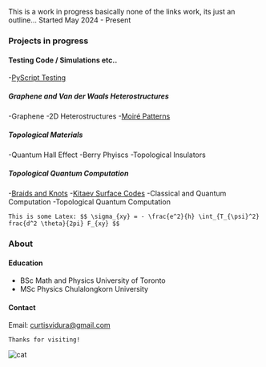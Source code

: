 This is a work in progress basically none of the links work, its just an outline...
Started May 2024 - Present


### Projects in progress

#### Testing Code / Simulations etc.. 
-[PyScript Testing](./PyScriptTest.html)


##### Graphene and Van der Waals Heterostructures
-Graphene
-2D Heterostructures 
-[Moiré Patterns](./Moire.html)


##### Topological Materials
-Quantum Hall Effect
-Berry Phyiscs
-Topological Insulators

##### Topological Quantum Computation

-[Braids and Knots](./Knots.html)
-[Kitaev Surface Codes](./Toric.html)
-Classical and Quantum Computation
-Topological Quantum Computation

```
This is some Latex: $$ \sigma_{xy} = - \frac{e^2}{h} \int_{T_{\psi}^2} frac{d^2 \theta}{2pi} F_{xy} $$
```


### About
#### Education
*   BSc Math and Physics University of Toronto
*   MSc Physics Chulalongkorn University 

#### Contact
Email: curtisvidura@gmail.com

```
Thanks for visiting!
```

<img src="/figures/film/000030310027.jpg" alt="cat" >
